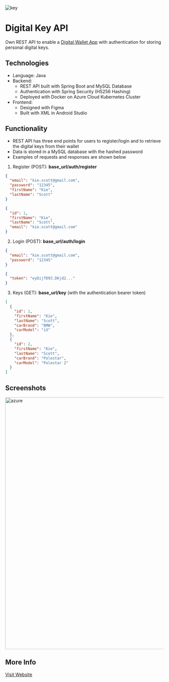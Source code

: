 ![key](https://user-images.githubusercontent.com/36485235/185005357-4b29f5bf-870b-4fea-b787-3ff416ff2e9f.png)

# Digital Key API
Own REST API to enable a [Digital Wallet App](https://github.com/jongwon254/DigitalKeyWallet-App) with authentication for storing personal digital keys.

## Technologies
- Language: Java
- Backend: 
  - REST API built with Spring Boot and MySQL Database
  - Authentication with Spring Security (HS256 Hashing) 
  - Deployed with Docker on Azure Cloud Kubernetes Cluster
- Frontend: 
  - Designed with Figma
  - Built with XML in Android Studio

## Functionality
- REST API has three end points for users to register/login and to retrieve the digital keys from their wallet
- Data is stored in a MySQL database with the hashed password 
- Examples of requests and responses are shown below

1. Register (POST): **base_url/auth/register**
```JSON
{
  "email": "kie.scott@gmail.com",
  "password": "12345",
  "firstName": "Kie",
  "lastName": "Scott"
}

{
  "id": 1,
  "firstName": "Kie",
  "lastName": "Scott",
  "email": "kie.scott@gmail.com"
}
```

2. Login (POST): **base_url/auth/login**
```JSON
{
  "email": "kie.scott@gmail.com",
  "password": "12345"
}

{
  "token": "eyDijfD93.DKjd2..."
}
```

3. Keys (GET): **base_url/key** (with the authentication bearer token)
```JSON
[
  {
    "id": 1,
    "firstName": "Kie",
    "lastName": "Scott",
    "carBrand": "BMW",
    "carModel": "iX"
  },
  {
    "id": 2,
    "firstName": "Kie",
    "lastName": "Scott",
    "carBrand": "Polestar",
    "carModel": "Polestar 2"
  }
]
```

## Screenshots
<img width="800" alt="azure" src="https://user-images.githubusercontent.com/36485235/185004568-17dc6843-60e3-4132-8d96-f7dd4c0089eb.png">

## More Info
[Visit Website](https://jongwonlee.dev/digital-key-app)
